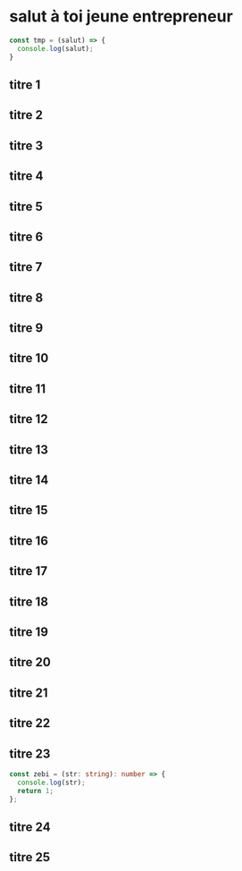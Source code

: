 # salut à toi jeune entrepreneur

```js
const tmp = (salut) => {
  console.log(salut);
}
```

## titre 1

## titre 2

## titre 3

## titre 4

## titre 5

## titre 6

## titre 7

## titre 8

## titre 9

## titre 10

## titre 11

## titre 12

## titre 13

## titre 14

## titre 15

## titre 16

## titre 17

## titre 18

## titre 19

## titre 20

## titre 21

## titre 22

## titre 23

```typescript
const zebi = (str: string): number => {
  console.log(str);
  return 1;
};
```

## titre 24

## titre 25
